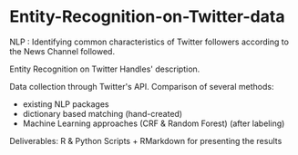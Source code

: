 # Entity-Recognition-on-Twitter-data
NLP : Identifying common characteristics of Twitter followers according to the News Channel followed.

Entity Recognition on Twitter Handles' description.

Data collection through Twitter's API.
Comparison of several methods:
- existing NLP packages
- dictionary based matching (hand-created)
- Machine Learning approaches (CRF & Random Forest) (after labeling)

Deliverables: R & Python Scripts + RMarkdown for presenting the results
